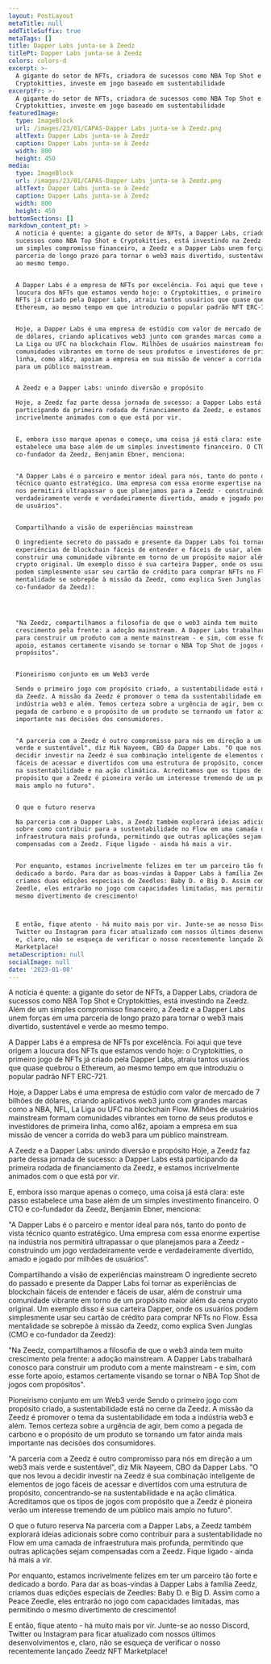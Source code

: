 ```yaml
---
layout: PostLayout
metaTitle: null
addTitleSuffix: true
metaTags: []
title: Dapper Labs junta-se à Zeedz
titlePt: Dapper Labs junta-se à Zeedz
colors: colors-d
excerpt: >-
  A gigante do setor de NFTs, criadora de sucessos como NBA Top Shot e
  Cryptokitties, investe em jogo baseado em sustentabilidade
excerptFr: >-
  A gigante do setor de NFTs, criadora de sucessos como NBA Top Shot e
  Cryptokitties, investe em jogo baseado em sustentabilidade
featuredImage:
  type: ImageBlock
  url: /images/23/01/CAPAS-Dapper Labs junta-se à Zeedz.png
  altText: Dapper Labs junta-se à Zeedz
  caption: Dapper Labs junta-se à Zeedz
  width: 800
  height: 450
media:
  type: ImageBlock
  url: /images/23/01/CAPAS-Dapper Labs junta-se à Zeedz.png
  altText: Dapper Labs junta-se à Zeedz
  caption: Dapper Labs junta-se à Zeedz
  width: 800
  height: 450
bottomSections: []
markdown_content_pt: >
  A notícia é quente: a gigante do setor de NFTs, a Dapper Labs, criadora de
  sucessos como NBA Top Shot e Cryptokitties, está investindo na Zeedz. Além de
  um simples compromisso financeiro, a Zeedz e a Dapper Labs unem forças em uma
  parceria de longo prazo para tornar o web3 mais divertido, sustentável e verde
  ao mesmo tempo.


  A Dapper Labs é a empresa de NFTs por excelência. Foi aqui que teve origem a
  loucura dos NFTs que estamos vendo hoje: o Cryptokitties, o primeiro jogo de
  NFTs já criado pela Dapper Labs, atraiu tantos usuários que quase quebrou o
  Ethereum, ao mesmo tempo em que introduziu o popular padrão NFT ERC-721.


  Hoje, a Dapper Labs é uma empresa de estúdio com valor de mercado de 7 bilhões
  de dólares, criando aplicativos web3 junto com grandes marcas como a NBA, NFL,
  La Liga ou UFC na blockchain Flow. Milhões de usuários mainstream formam
  comunidades vibrantes em torno de seus produtos e investidores de primeira
  linha, como a16z, apoiam a empresa em sua missão de vencer a corrida do web3
  para um público mainstream.


  A Zeedz e a Dapper Labs: unindo diversão e propósito

  Hoje, a Zeedz faz parte dessa jornada de sucesso: a Dapper Labs está
  participando da primeira rodada de financiamento da Zeedz, e estamos
  incrivelmente animados com o que está por vir.


  E, embora isso marque apenas o começo, uma coisa já está clara: este passo
  estabelece uma base além de um simples investimento financeiro. O CTO e
  co-fundador da Zeedz, Benjamin Ebner, menciona:


  "A Dapper Labs é o parceiro e mentor ideal para nós, tanto do ponto de vista
  técnico quanto estratégico. Uma empresa com essa enorme expertise na indústria
  nos permitirá ultrapassar o que planejamos para a Zeedz - construindo um jogo
  verdadeiramente verde e verdadeiramente divertido, amado e jogado por milhões
  de usuários".


  Compartilhando a visão de experiências mainstream

  O ingrediente secreto do passado e presente da Dapper Labs foi tornar as
  experiências de blockchain fáceis de entender e fáceis de usar, além de
  construir uma comunidade vibrante em torno de um propósito maior além da cena
  crypto original. Um exemplo disso é sua carteira Dapper, onde os usuários
  podem simplesmente usar seu cartão de crédito para comprar NFTs no Flow. Essa
  mentalidade se sobrepõe à missão da Zeedz, como explica Sven Junglas (CMO e
  co-fundador da Zeedz):




  "Na Zeedz, compartilhamos a filosofia de que o web3 ainda tem muito
  crescimento pela frente: a adoção mainstream. A Dapper Labs trabalhará conosco
  para construir um produto com a mente mainstream - e sim, com esse forte
  apoio, estamos certamente visando se tornar o NBA Top Shot de jogos com
  propósitos".


  Pioneirismo conjunto em um Web3 verde

  Sendo o primeiro jogo com propósito criado, a sustentabilidade está no cerne
  da Zeedz. A missão da Zeedz é promover o tema da sustentabilidade em toda a
  indústria web3 e além. Temos certeza sobre a urgência de agir, bem como a
  pegada de carbono e o propósito de um produto se tornando um fator ainda mais
  importante nas decisões dos consumidores.


  "A parceria com a Zeedz é outro compromisso para nós em direção a um web3 mais
  verde e sustentável", diz Mik Nayeem, CBO da Dapper Labs. "O que nos levou a
  decidir investir na Zeedz é sua combinação inteligente de elementos de jogo
  fáceis de acessar e divertidos com uma estrutura de propósito, concentrando-se
  na sustentabilidade e na ação climática. Acreditamos que os tipos de jogos com
  propósito que a Zeedz é pioneira verão um interesse tremendo de um público
  mais amplo no futuro".


  O que o futuro reserva

  Na parceria com a Dapper Labs, a Zeedz também explorará ideias adicionais
  sobre como contribuir para a sustentabilidade no Flow em uma camada de
  infraestrutura mais profunda, permitindo que outras aplicações sejam
  compensadas com a Zeedz. Fique ligado - ainda há mais a vir.


  Por enquanto, estamos incrivelmente felizes em ter um parceiro tão forte e
  dedicado a bordo. Para dar as boas-vindas à Dapper Labs à família Zeedz,
  criamos duas edições especiais de Zeedles: Baby D. e Big D. Assim como a Peace
  Zeedle, eles entrarão no jogo com capacidades limitadas, mas permitindo o
  mesmo divertimento de crescimento!



  E então, fique atento - há muito mais por vir. Junte-se ao nosso Discord,
  Twitter ou Instagram para ficar atualizado com nossos últimos desenvolvimentos
  e, claro, não se esqueça de verificar o nosso recentemente lançado Zeedz NFT
  Marketplace!
metaDescription: null
socialImage: null
date: '2023-01-08'
---
```

A notícia é quente: a gigante do setor de NFTs, a Dapper Labs, criadora de sucessos como NBA Top Shot e Cryptokitties, está investindo na Zeedz. Além de um simples compromisso financeiro, a Zeedz e a Dapper Labs unem forças em uma parceria de longo prazo para tornar o web3 mais divertido, sustentável e verde ao mesmo tempo.

A Dapper Labs é a empresa de NFTs por excelência. Foi aqui que teve origem a loucura dos NFTs que estamos vendo hoje: o Cryptokitties, o primeiro jogo de NFTs já criado pela Dapper Labs, atraiu tantos usuários que quase quebrou o Ethereum, ao mesmo tempo em que introduziu o popular padrão NFT ERC-721.

Hoje, a Dapper Labs é uma empresa de estúdio com valor de mercado de 7 bilhões de dólares, criando aplicativos web3 junto com grandes marcas como a NBA, NFL, La Liga ou UFC na blockchain Flow. Milhões de usuários mainstream formam comunidades vibrantes em torno de seus produtos e investidores de primeira linha, como a16z, apoiam a empresa em sua missão de vencer a corrida do web3 para um público mainstream.

A Zeedz e a Dapper Labs: unindo diversão e propósito
Hoje, a Zeedz faz parte dessa jornada de sucesso: a Dapper Labs está participando da primeira rodada de financiamento da Zeedz, e estamos incrivelmente animados com o que está por vir.

E, embora isso marque apenas o começo, uma coisa já está clara: este passo estabelece uma base além de um simples investimento financeiro. O CTO e co-fundador da Zeedz, Benjamin Ebner, menciona:

"A Dapper Labs é o parceiro e mentor ideal para nós, tanto do ponto de vista técnico quanto estratégico. Uma empresa com essa enorme expertise na indústria nos permitirá ultrapassar o que planejamos para a Zeedz - construindo um jogo verdadeiramente verde e verdadeiramente divertido, amado e jogado por milhões de usuários".

Compartilhando a visão de experiências mainstream
O ingrediente secreto do passado e presente da Dapper Labs foi tornar as experiências de blockchain fáceis de entender e fáceis de usar, além de construir uma comunidade vibrante em torno de um propósito maior além da cena crypto original. Um exemplo disso é sua carteira Dapper, onde os usuários podem simplesmente usar seu cartão de crédito para comprar NFTs no Flow. Essa mentalidade se sobrepõe à missão da Zeedz, como explica Sven Junglas (CMO e co-fundador da Zeedz):

"Na Zeedz, compartilhamos a filosofia de que o web3 ainda tem muito crescimento pela frente: a adoção mainstream. A Dapper Labs trabalhará conosco para construir um produto com a mente mainstream - e sim, com esse forte apoio, estamos certamente visando se tornar o NBA Top Shot de jogos com propósitos".

Pioneirismo conjunto em um Web3 verde
Sendo o primeiro jogo com propósito criado, a sustentabilidade está no cerne da Zeedz. A missão da Zeedz é promover o tema da sustentabilidade em toda a indústria web3 e além. Temos certeza sobre a urgência de agir, bem como a pegada de carbono e o propósito de um produto se tornando um fator ainda mais importante nas decisões dos consumidores.

"A parceria com a Zeedz é outro compromisso para nós em direção a um web3 mais verde e sustentável", diz Mik Nayeem, CBO da Dapper Labs. "O que nos levou a decidir investir na Zeedz é sua combinação inteligente de elementos de jogo fáceis de acessar e divertidos com uma estrutura de propósito, concentrando-se na sustentabilidade e na ação climática. Acreditamos que os tipos de jogos com propósito que a Zeedz é pioneira verão um interesse tremendo de um público mais amplo no futuro".

O que o futuro reserva
Na parceria com a Dapper Labs, a Zeedz também explorará ideias adicionais sobre como contribuir para a sustentabilidade no Flow em uma camada de infraestrutura mais profunda, permitindo que outras aplicações sejam compensadas com a Zeedz. Fique ligado - ainda há mais a vir.

Por enquanto, estamos incrivelmente felizes em ter um parceiro tão forte e dedicado a bordo. Para dar as boas-vindas à Dapper Labs à família Zeedz, criamos duas edições especiais de Zeedles: Baby D. e Big D. Assim como a Peace Zeedle, eles entrarão no jogo com capacidades limitadas, mas permitindo o mesmo divertimento de crescimento!

E então, fique atento - há muito mais por vir. Junte-se ao nosso Discord, Twitter ou Instagram para ficar atualizado com nossos últimos desenvolvimentos e, claro, não se esqueça de verificar o nosso recentemente lançado Zeedz NFT Marketplace!

